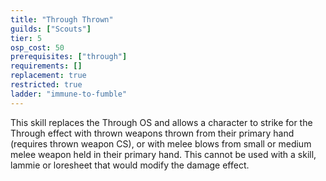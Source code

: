 ```yaml
---
title: "Through Thrown"
guilds: ["Scouts"]
tier: 5
osp_cost: 50
prerequisites: ["through"]
requirements: []
replacement: true
restricted: true
ladder: "immune-to-fumble"
---
```

This skill replaces the Through OS and allows a character to strike for the Through effect with thrown weapons thrown from their primary hand (requires thrown weapon CS), or with melee blows from small or medium melee weapon held in their primary hand. This cannot be used with a skill, lammie or loresheet that would modify the damage effect.